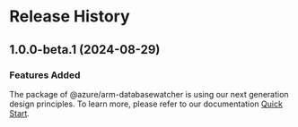 # Release History
    
## 1.0.0-beta.1 (2024-08-29)

### Features Added

The package of @azure/arm-databasewatcher is using our next generation design principles. To learn more, please refer to our documentation [Quick Start](https://aka.ms/azsdk/js/mgmt/quickstart).
